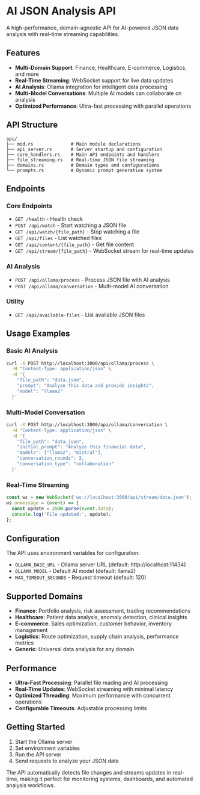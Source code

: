 # AI JSON Analysis API

A high-performance, domain-agnostic API for AI-powered JSON data analysis with real-time streaming capabilities.

## Features

- **Multi-Domain Support**: Finance, Healthcare, E-commerce, Logistics, and more
- **Real-Time Streaming**: WebSocket support for live data updates
- **AI Analysis**: Ollama integration for intelligent data processing
- **Multi-Model Conversations**: Multiple AI models can collaborate on analysis
- **Optimized Performance**: Ultra-fast processing with parallel operations

## API Structure

```
api/
├── mod.rs              # Main module declarations
├── api_server.rs       # Server startup and configuration
├── core_handlers.rs    # Main API endpoints and handlers
├── file_streaming.rs   # Real-time JSON file streaming
├── domains.rs          # Domain types and configurations
└── prompts.rs          # Dynamic prompt generation system
```

## Endpoints

### Core Endpoints
- `GET /health` - Health check
- `POST /api/watch` - Start watching a JSON file
- `GET /api/watch/{file_path}` - Stop watching a file
- `GET /api/files` - List watched files
- `GET /api/content/{file_path}` - Get file content
- `GET /api/stream/{file_path}` - WebSocket stream for real-time updates

### AI Analysis
- `POST /api/ollama/process` - Process JSON file with AI analysis
- `POST /api/ollama/conversation` - Multi-model AI conversation

### Utility
- `GET /api/available-files` - List available JSON files

## Usage Examples

### Basic AI Analysis
```bash
curl -X POST http://localhost:3000/api/ollama/process \
  -H "Content-Type: application/json" \
  -d '{
    "file_path": "data.json",
    "prompt": "Analyze this data and provide insights",
    "model": "llama2"
  }'
```

### Multi-Model Conversation
```bash
curl -X POST http://localhost:3000/api/ollama/conversation \
  -H "Content-Type: application/json" \
  -d '{
    "file_path": "data.json",
    "initial_prompt": "Analyze this financial data",
    "models": ["llama2", "mistral"],
    "conversation_rounds": 3,
    "conversation_type": "collaboration"
  }'
```

### Real-Time Streaming
```javascript
const ws = new WebSocket('ws://localhost:3000/api/stream/data.json');
ws.onmessage = (event) => {
  const update = JSON.parse(event.data);
  console.log('File updated:', update);
};
```

## Configuration

The API uses environment variables for configuration:

- `OLLAMA_BASE_URL` - Ollama server URL (default: http://localhost:11434)
- `OLLAMA_MODEL` - Default AI model (default: llama2)
- `MAX_TIMEOUT_SECONDS` - Request timeout (default: 120)

## Supported Domains

- **Finance**: Portfolio analysis, risk assessment, trading recommendations
- **Healthcare**: Patient data analysis, anomaly detection, clinical insights
- **E-commerce**: Sales optimization, customer behavior, inventory management
- **Logistics**: Route optimization, supply chain analysis, performance metrics
- **Generic**: Universal data analysis for any domain

## Performance

- **Ultra-Fast Processing**: Parallel file reading and AI processing
- **Real-Time Updates**: WebSocket streaming with minimal latency
- **Optimized Threading**: Maximum performance with concurrent operations
- **Configurable Timeouts**: Adjustable processing limits

## Getting Started

1. Start the Ollama server
2. Set environment variables
3. Run the API server
4. Send requests to analyze your JSON data

The API automatically detects file changes and streams updates in real-time, making it perfect for monitoring systems, dashboards, and automated analysis workflows.
